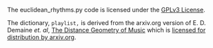 The euclidean_rhythms.py code is licensed under the [GPLv3 License](https://www.gnu.org/licenses/gpl-3.0.en.html).

The dictionary, `playlist,` is derived from the arxiv.org version of E. D. Demaine *et. al*, [The Distance Geometry of Music](https://arxiv.org/abs/0705.4085v1) which is [licensed for distribution by arxiv.org](http://arxiv.org/licenses/assumed-1991-2003/).


